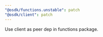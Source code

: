 ```yaml
---
"@osdk/functions.unstable": patch
"@osdk/client": patch
---
```


Use client as peer dep in functions package.
